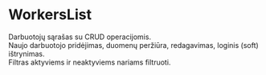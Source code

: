 # WorkersList

Darbuotojų sąrašas su CRUD operacijomis.<br>
Naujo darbuotojo pridėjimas, duomenų peržiūra, redagavimas, loginis (soft) ištrynimas. <br>
Filtras aktyviems ir neaktyviems nariams filtruoti.
